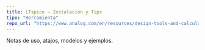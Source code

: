 ```yaml
---
title: LTspice — Instalación y Tips
tipo: "Herramienta"
repo_url: "https://www.analog.com/en/resources/design-tools-and-calculators/ltspice-simulator.html"
---
```


Notas de uso, atajos, modelos y ejemplos.

